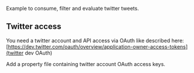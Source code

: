 Example to consume, filter and evaluate twitter tweets.

Twitter access
--------------
You need a twitter account and API access via OAuth like described here:
[https://dev.twitter.com/oauth/overview/application-owner-access-tokens](twitter dev OAuth)

Add a property file containing twitter account OAuth access keys.
